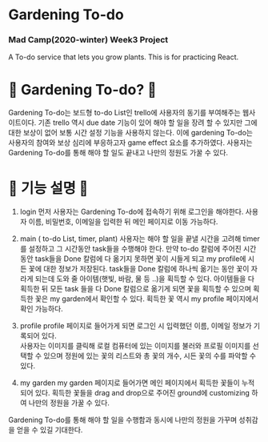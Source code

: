 # Gardening To-do
### Mad Camp(2020-winter) Week3 Project

A To-do service that lets you grow plants.
This is for practicing React.

# 🌱 Gardening To-do? 🌱

Gardening To-do는 보드형 to-do List인 trello에 사용자의 동기를 부여해주는 웹사이트이다. 
기존 trello 역시 due date 기능이 있어 해야 할 일을 장려 할 수 있지만 그에 대한 보상이 없어 보통 시간 설정 기능을 사용하지 않는다.
이에 gardening To-do는 사용자의 참여와 보상 심리에 부응하고자 game effect 요소를 추가하였다. 
사용자는 Gardening To-do를 통해 해야 할 일도 끝내고 나만의 정원도 가꿀 수 있다.



# 🌳 기능 설명 🌳

1. login
먼저 사용자는 Gardening To-do에 접속하기 위해 로그인을 해야한다.
사용자 이름, 비밀번호, 이메일을 입력한 뒤 메인 페이지로 이동 가능하다.

2. main ( to-do List, timer, plant)
사용자는 해야 할 일을 끝낼 시간을 고려해 timer를 설정하고 그 시간동안 task들을 수행해야 한다. 
만약 to-do 칼럼에 주어진 시간 동안 task들을 Done 칼럼에 다 옮기지 못하면 꽃이 시들게 되고 my profile에 시든 꽃에 대한 정보가 저장된다. 
task들을 Done 칼럼에 하나씩 옮기는 동안 꽃이 자라게 되는데 도와 줄 아이템(햇빛, 바람, 물 등 ..)을 획득할 수 있다. 
아이템들을 다 획득한 뒤 모든 task 들을 다 Done 칼럼으로 옮기게 되면 꽃을 획득할 수 있으며 획득한 꽃은 my garden에서 확인할 수 있다.
획득한 꽃 역시 my profile 페이지에서 확인 가능하다. 

3. profile
profile 페이지로 들어가게 되면 로그인 시 입력했던 이름, 이메일 정보가 기록되어 있다.  
사용자는 이미지를 클릭해 로컬 컴퓨터에 있는 이미지를 불러와 프로필 이미지를 선택할 수 있으며 정원에 있는 꽃의 리스트와 총 꽃의 개수, 시든 꽃의 수를 파악할 수 있다.

4. my garden
my garden 페이지로 들어가면 메인 페이지에서 획득한 꽃들이 누적되어 있다.
획득한 꽃들을 drag and drop으로 주어진 ground에 customizing 하여 나만의 정원을 가꿀 수 있다.

Gardening To-do를 통해 해야 할 일을 수행함과 동시에 나만의 정원을 가꾸며 성취감을 얻을 수 있길 기대한다.



